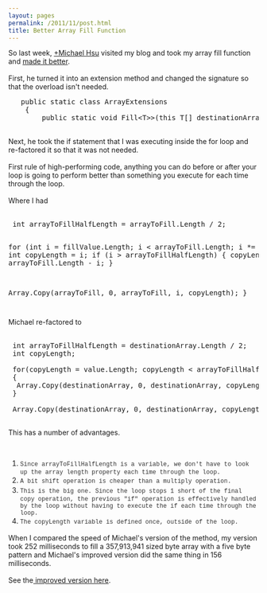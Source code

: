 ```yaml
---
layout: pages
permalink: /2011/11/post.html
title: Better Array Fill Function
---
```

So last week, <a class="g-profile" href="https://plus.google.com/113579231183226302374" target="_blank">+Michael Hsu</a>&nbsp;visited my blog and took my array fill function and <a href="https://github.com/mykohsu/Extensions/blob/master/ArrayExtensions.cs">made it better</a>.<br />
<br />
First, he turned it into an extension method and changed the signature so that the overload isn't needed. <br />
<pre >   public static class ArrayExtensions
    {
        public static void Fill&lt;T&gt;&gt;(this T[] destinationArray, params T[] value)
</pre>
<br />
Next, he took the if statement that I was executing inside the for loop and re-factored it so that it was not needed. <br />
<br />
First rule of high-performing code, anything you can do before or after your loop is going to perform better than something you execute for each time through the loop.<br />
<br />
Where I had<br />
<br />
<pre> int arrayToFillHalfLength = arrayToFill.Length / 2;

 for (int i = fillValue.Length; i &lt; arrayToFill.Length; i *= 2)
 {
  int copyLength = i;
  if (i &gt; arrayToFillHalfLength)
  {
   copyLength = arrayToFill.Length - i;
  }

  Array.Copy(arrayToFill, 0, arrayToFill, i, copyLength);
 }
</pre>
<pre></pre>
Michael re-factored to
<br />
<br />
<pre> int arrayToFillHalfLength = destinationArray.Length / 2;
 int copyLength;

 for(copyLength = value.Length; copyLength &lt; arrayToFillHalfLength; copyLength &lt;&lt;= 1)
 {
  Array.Copy(destinationArray, 0, destinationArray, copyLength, copyLength);
 }

 Array.Copy(destinationArray, 0, destinationArray, copyLength, destinationArray.Length - copyLength);

</pre>
This has a number of advantages.

<br />
<ol>
<li><span style="color: #333333; font-family: Consolas, Liberation Mono, Courier, monospace;"><span style="font-size: 12px; line-height: 18px;">Since arrayToFillHalfLength is a variable, we don't have to look up the array length property each time through the loop.</span></span></li>
<li><span style="color: #333333; font-family: Consolas, Liberation Mono, Courier, monospace;"><span style="font-size: 12px; line-height: 18px;">A bit shift operation is cheaper than a multiply operation.</span></span></li>
<li><span style="color: #333333; font-family: Consolas, Liberation Mono, Courier, monospace;"><span style="font-size: 12px; line-height: 18px;">This is the big one. Since the loop stops 1 short of the final copy operation, the previous "if" operation is effectively handled by the loop without having to execute the if each time through the loop.</span></span></li>
<li><span style="color: #333333; font-family: Consolas, Liberation Mono, Courier, monospace;"><span style="font-size: 12px; line-height: 18px;">The copyLength variable is defined once, outside of the loop.</span></span></li>
</ol>
When I compared the speed of Michael's version of the method, my version took 252 milliseconds to fill a&nbsp;357,913,941 sized byte array with a five byte pattern and Michael's improved version did the same thing in 156 milliseconds.<br />
<br />
See the<a href="https://github.com/mykohsu/Extensions/blob/master/ArrayExtensions.cs"> improved version here</a>.

<br />
